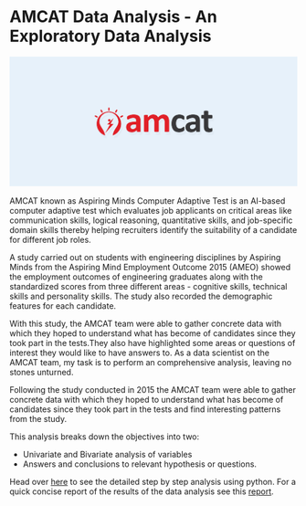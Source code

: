 # AMCAT Data Analysis - An Exploratory Data Analysis

<p align="center">
    <img width="800" src="https://github.com/HannahIgboke/Innomatics-Internship/blob/main/amcat.jpg" alt="AMCAT">
</p>

AMCAT known as Aspiring Minds Computer Adaptive Test is an AI-based computer adaptive test which evaluates job applicants on critical areas like communication skills, logical reasoning, quantitative skills, and job-specific domain skills thereby helping recruiters identify the suitability of a candidate for different job roles.

A study carried out on students with engineering disciplines by Aspiring Minds from the Aspiring Mind Employment Outcome 2015 (AMEO) showed the employment outcomes of engineering graduates along with the standardized scores from three different areas - cognitive skills, technical skills and personality skills. The study also recorded the demographic features for each candidate.

With this study, the AMCAT team were able to gather concrete data with which they hoped to understand what has become of candidates since they took part in the tests.They also have highlighted some areas or questions of interest they would like to have answers to. As a data scientist on the AMCAT team, my task is to perform an comprehensive analysis, leaving no stones unturned.

Following the study conducted in 2015 the AMCAT team were able to gather concrete data with which they hoped to understand what has become of candidates since they took part in the tests and find interesting patterns from the study.

This analysis breaks down the objectives into two:

- Univariate and Bivariate analysis of variables
- Answers and conclusions to relevant hypothesis or questions.

Head over [here](https://github.com/HannahIgboke/Innomatics-Internship/blob/main/AMCAT%20Data%20Analysis.ipynb) to see the detailed step by step analysis using python. For a quick concise report of the results of the data analysis see this [report](https://github.com/HannahIgboke/Innomatics-Internship/blob/main/AMCAT%20data%20analysis%20report.pdf).
